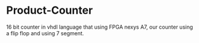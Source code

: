 # Product-Counter

16 bit counter in vhdl language that using FPGA nexys A7, our counter using a flip flop and using 7 segment.

